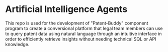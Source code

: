 # Artificial Intelligence Agents
This repo is used for the development of "Patent-Buddy" component program to create a conversional platform that legal team members can use to query patent data using natural language through an intuitive interface in order to efficiently retrieve insights without needing technical SQL or API knowledge.
